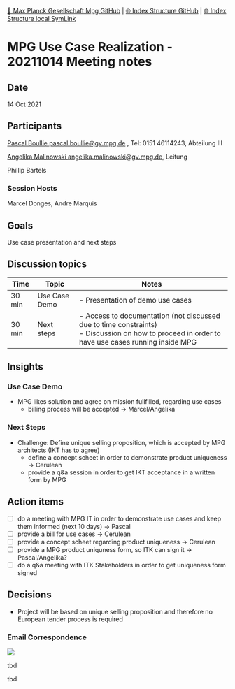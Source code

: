 [📁 Max Planck Gesellschaft Mpg GitHub](/cerulean-circle-unlimited-2cu/customer/sales/max-planck-gesellschaft-mpg.md) | [🌐 Index Structure GitHub](/cerulean-circle-unlimited-2cu/customer/sales/max-planck-gesellschaft-mpg/mpg-use-case-realization-20211014-meeting-notes.md) | [🌐 Index Structure local SymLink](./mpg-use-case-realization-20211014-meeting-notes.entry.md)

# MPG Use Case Realization - 20211014 Meeting notes

## Date

14 Oct 2021

## Participants

[Pascal Boullie <pascal.boullie@gv.mpg.de>](https://ox.hosteurope.de/appsuite/#) , Tel: 0151 46114243, Abteilung III

[Angelika Malinowski <angelika.malinowski@gv.mpg.de>](https://ox.hosteurope.de/appsuite/#), Leitung

Phillip Bartels

### Session Hosts

Marcel Donges, Andre Marquis

## Goals

Use case presentation and next steps

## Discussion topics

| Time | Topic | Notes |
| --- | --- | --- |
| 30 min | Use Case Demo | - Presentation of demo use cases |
| 30 min | Next steps | - Access to documentation (not discussed due to time constraints)<br>- Discussion on how to proceed in order to have use cases running inside MPG |

## Insights

### Use Case Demo

- MPG likes solution and agree on mission fullfilled, regarding use cases
  - billing process will be accepted → Marcel/Angelika

### Next Steps

- Challenge: Define unique selling proposition, which is accepted by MPG architects (IKT has to agree)
  - define a concept scheet in order to demonstrate product uniqueness → Cerulean
  - provide a q&a session in order to get IKT acceptance in a written form by MPG

## Action items

- [ ] do a meeting with MPG IT in order to demonstrate use cases and keep them informed (next 10 days) → Pascal
- [ ] provide a bill for use cases → Cerulean
- [ ] provide a concept scheet regarding product uniqueness → Cerulean
- [ ] provide a MPG product uniquness form, so ITK can sign it → Pascal/Angelika?
- [ ] do a q&a meeting with ITK Stakeholders in order to get uniqueness form signed

## Decisions

- Project will be based on unique selling proposition and therefore no European tender process is required

### Email Correspondence

![](https://2cu.atlassian.net/wiki/images/icons/grey_arrow_down.png)

tbd

tbd
